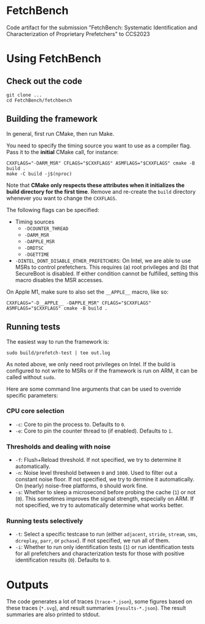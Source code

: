 # FetchBench

Code artifact for the submission "FetchBench: Systematic Identification and Characterization of Proprietary Prefetchers" to CCS2023

# Using FetchBench

## Check out the code

```
git clone ...
cd FetchBench/fetchbench
```

## Building the framework

In general, first run CMake, then run Make.

You need to specify the timing source you want to use as a compiler flag. Pass it to the **initial** CMake call, for instance:

```
CXXFLAGS="-DARM_MSR" CFLAGS="$CXXFLAGS" ASMFLAGS="$CXXFLAGS" cmake -B build .
make -C build -j$(nproc)
```

Note that **CMake only respects these attributes when it initializes the build directory for the first time**. Remove and re-create the `build` directory whenever you want to change the `CXXFLAGS`.

The following flags can be specified:

- Timing sources
    - `-DCOUNTER_THREAD`
    - `-DARM_MSR`
    - `-DAPPLE_MSR`
    - `-DRDTSC` 
    - `-DGETTIME`
- `-DINTEL_DONT_DISABLE_OTHER_PREFETCHERS`: On Intel, we are able to use MSRs to control prefetchers. This requires (a) root privileges and (b) that SecureBoot is disabled. If either condition cannot be fulfilled, setting this macro disables the MSR accesses.

On Apple M1, make sure to also set the `__APPLE__` macro, like so:
```
CXXFLAGS="-D__APPLE__ -DAPPLE_MSR" CFLAGS="$CXXFLAGS" ASMFLAGS="$CXXFLAGS" cmake -B build .
```

## Running tests

The easiest way to run the framework is:

```
sudo build/prefetch-test | tee out.log
```

As noted above, we only need root privileges on Intel. If the build is configured to not write to MSRs or if the framework is run on ARM, it can be called without `sudo`.

Here are some command line arguments that can be used to override specific parameters:

### CPU core selection 
- `-c`: Core to pin the process to. Defaults to `0`.
- `-e`: Core to pin the counter thread to (if enabled). Defaults to `1`.

### Thresholds and dealing with noise
- `-f`: Flush+Reload threshold. If not specified, we try to determine it automatically.
- `-n`: Noise level threshold between `0` and `1000`. Used to filter out a constant noise floor. If not specified, we try to dermine it automatically. On (nearly) noise-free platforms, `0` should work fine.
- `-s`: Whether to sleep a microsecond before probing the cache (`1`) or not (`0`). This sometimes improves the signal strength, especially on ARM. If not specified, we try to automatically determine what works better.

### Running tests selectively
- `-t`: Select a specific testcase to run (either `adjacent`, `stride`, `stream`, `sms`, `dcreplay`, `parr`, or `pchase`). If not specified, we run all of them.
- `-i`: Whether to run only identification tests (`1`) or run identification tests for all prefetchers and characterization tests for those with positive identification results (`0`). Defaults to `0`.

# Outputs
The code generates a lot of traces (`trace-*.json`), some figures based on these traces (`*.svg`), and result summaries (`results-*.json`). The result summaries are also printed to stdout.
